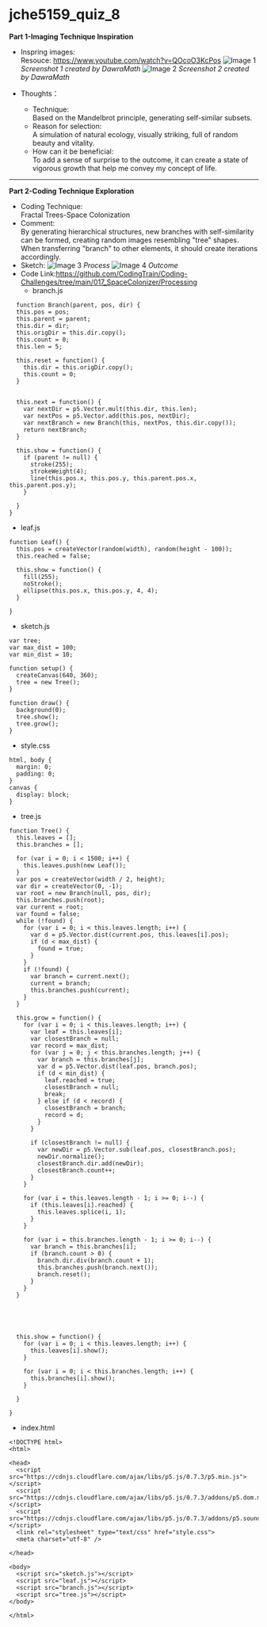 # jche5159_quiz_8

**Part 1-Imaging Technique Inspiration**

- Inspring images:  
Resouce: https://www.youtube.com/watch?v=QOcoO3KcPos
![Image 1](readmeImages/Mandelbrot%20Set_1.jpg)
*Screenshot 1 created by DawraMath*
![Image 2](readmeImages/Mandelbrot%20set_2.jpg)
*Screenshot 2 created by DawraMath*

- Thoughts：
  - Technique:  
    Based on the Mandelbrot principle, generating self-similar subsets.
  - Reason for selection:  
    A simulation of natural ecology, visually striking, full of random beauty and vitality.
  - How can it be beneficial:  
    To add a sense of surprise to the outcome, it can create a state of vigorous growth that help me convey my concept of life.
  
------------------------------------
**Part 2-Coding Technique Exploration**

- Coding Technique:  
  Fractal Trees-Space Colonization
- Comment:  
  By generating hierarchical structures, new branches with self-similarity can be formed, creating random images resembling "tree" shapes. When transferring "branch" to other elements, it should create iterations accordingly.
- Sketch:
![Image 3](readmeImages/Image%203.jpg)
*Process*
![Image 4](readmeImages/Image%204.jpg)
*Outcome*
- Code Link:https://github.com/CodingTrain/Coding-Challenges/tree/main/017_SpaceColonizer/Processing
  - branch.js
```
  function Branch(parent, pos, dir) {
  this.pos = pos;
  this.parent = parent;
  this.dir = dir;
  this.origDir = this.dir.copy();
  this.count = 0;
  this.len = 5;

  this.reset = function() {
    this.dir = this.origDir.copy();
    this.count = 0;
  }


  this.next = function() {
    var nextDir = p5.Vector.mult(this.dir, this.len);
    var nextPos = p5.Vector.add(this.pos, nextDir);
    var nextBranch = new Branch(this, nextPos, this.dir.copy());
    return nextBranch;
  }

  this.show = function() {
    if (parent != null) {
      stroke(255);
      strokeWeight(4);
      line(this.pos.x, this.pos.y, this.parent.pos.x, this.parent.pos.y);
    }

  }
}
```
  - leaf.js
```
function Leaf() {
  this.pos = createVector(random(width), random(height - 100));
  this.reached = false;

  this.show = function() {
    fill(255);
    noStroke();
    ellipse(this.pos.x, this.pos.y, 4, 4);
  }

}
```
  - sketch.js
```
var tree;
var max_dist = 100;
var min_dist = 10;

function setup() {
  createCanvas(640, 360);
  tree = new Tree();
}

function draw() {
  background(0);
  tree.show();
  tree.grow();
}
```
  - style.css
```
html, body {
  margin: 0;
  padding: 0;
}
canvas {
  display: block;
}
```
  - tree.js
```
function Tree() {
  this.leaves = [];
  this.branches = [];

  for (var i = 0; i < 1500; i++) {
    this.leaves.push(new Leaf());
  }
  var pos = createVector(width / 2, height);
  var dir = createVector(0, -1);
  var root = new Branch(null, pos, dir);
  this.branches.push(root);
  var current = root;
  var found = false;
  while (!found) {
    for (var i = 0; i < this.leaves.length; i++) {
      var d = p5.Vector.dist(current.pos, this.leaves[i].pos);
      if (d < max_dist) {
        found = true;
      }
    }
    if (!found) {
      var branch = current.next();
      current = branch;
      this.branches.push(current);
    }
  }

  this.grow = function() {
    for (var i = 0; i < this.leaves.length; i++) {
      var leaf = this.leaves[i];
      var closestBranch = null;
      var record = max_dist;
      for (var j = 0; j < this.branches.length; j++) {
        var branch = this.branches[j];
        var d = p5.Vector.dist(leaf.pos, branch.pos);
        if (d < min_dist) {
          leaf.reached = true;
          closestBranch = null;
          break;
        } else if (d < record) {
          closestBranch = branch;
          record = d;
        }
      }

      if (closestBranch != null) {
        var newDir = p5.Vector.sub(leaf.pos, closestBranch.pos);
        newDir.normalize();
        closestBranch.dir.add(newDir);
        closestBranch.count++;
      }
    }

    for (var i = this.leaves.length - 1; i >= 0; i--) {
      if (this.leaves[i].reached) {
        this.leaves.splice(i, 1);
      }
    }

    for (var i = this.branches.length - 1; i >= 0; i--) {
      var branch = this.branches[i];
      if (branch.count > 0) {
        branch.dir.div(branch.count + 1);
        this.branches.push(branch.next());
        branch.reset();
      }
    }
  }





  this.show = function() {
    for (var i = 0; i < this.leaves.length; i++) {
      this.leaves[i].show();
    }

    for (var i = 0; i < this.branches.length; i++) {
      this.branches[i].show();
    }

  }

}
```
  - index.html
```
<!DOCTYPE html>
<html>

<head>
  <script src="https://cdnjs.cloudflare.com/ajax/libs/p5.js/0.7.3/p5.min.js"></script>
  <script src="https://cdnjs.cloudflare.com/ajax/libs/p5.js/0.7.3/addons/p5.dom.min.js"></script>
  <script src="https://cdnjs.cloudflare.com/ajax/libs/p5.js/0.7.3/addons/p5.sound.min.js"></script>
  <link rel="stylesheet" type="text/css" href="style.css">
  <meta charset="utf-8" />

</head>

<body>
  <script src="sketch.js"></script>
  <script src="leaf.js"></script>
  <script src="branch.js"></script>
  <script src="tree.js"></script>
</body>

</html>
```

